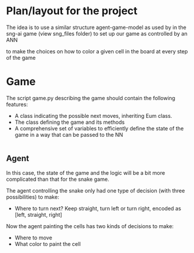 # Plan/layout for the project

The idea is to use a similar structure agent-game-model as used by in the sng-ai game (view sng_files folder) to set up our game as controlled by an ANN

to make the choices on how to color a given cell in the board at every step of the game

# Game

The script game.py describing the game should contain the following features:

- A class indicating the possible next moves, inheriting Eum class.
- The class defining the game and its methods
- A comprehensive set of variables to efficiently define the state of the game in a way that
  can be passed to the NN

```python

```


## Agent

In this case, the state of the game and the logic will be a bit more complicated than that for the snake game. 

The agent controlling the snake only had one type of decision (with three possibilities) to make: 

- Where to turn next? Keep straight, turn left or turn right, encoded as [left, straight, right]

Now the agent painting the cells has two kinds of decisions to make:

- Where to move
- What color to paint the cell
